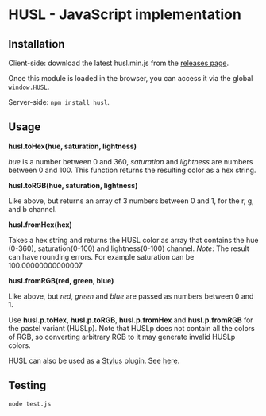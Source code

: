 # HUSL - JavaScript implementation

## Installation

Client-side: download the latest husl.min.js from the 
[releases page](https://github.com/husl-colors/husl/releases).
 
Once this module is loaded in the browser, you can access it via the
global ``window.HUSL``.

Server-side: ``npm install husl``.

## Usage

**husl.toHex(hue, saturation, lightness)**

*hue* is a number between 0 and 360, *saturation* and *lightness* are 
numbers between 0 and 100. This function returns the resulting color as 
a hex string.

**husl.toRGB(hue, saturation, lightness)**

Like above, but returns an array of 3 numbers between 0 and 1, for the 
r, g, and b channel.

**husl.fromHex(hex)**

Takes a hex string and returns the HUSL color as array that contains 
the hue (0-360), saturation(0-100) and lightness(0-100) channel.
_Note_: The result can have rounding errors. For example saturation can 
be 100.00000000000007

**husl.fromRGB(red, green, blue)**

Like above, but *red*, *green* and *blue* are passed as numbers between 
0 and 1.

Use **husl.p.toHex**, **husl.p.toRGB**, **husl.p.fromHex** and 
**husl.p.fromRGB** for the pastel variant (HUSLp). Note that HUSLp does 
not contain all the colors of RGB, so converting arbitrary RGB to it may 
generate invalid HUSLp colors.

HUSL can also be used as a [Stylus](http://learnboost.github.com/stylus/) 
plugin. See [here](https://github.com/husl-colors/husl-stylus).

## Testing

```sh
node test.js
```